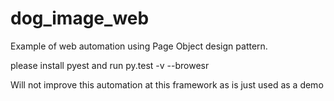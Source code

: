 # dog_image_web

Example of web automation using Page Object design pattern.

please install pyest and run py.test -v --browesr <browser name>
  
  Will not improve this automation at this framework as is just used as a demo
